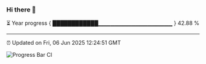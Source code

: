 ### Hi there 👋

⏳ Year progress { ████████████▁▁▁▁▁▁▁▁▁▁▁▁▁▁▁▁▁▁ } 42.88 %

---

⏰ Updated on Fri, 06 Jun 2025 12:24:51 GMT

![Progress Bar CI](https://github.com/code-lakshay/GitHub-Actions-Demo/workflows/Progress%20Bar%20CI/badge.svg)
